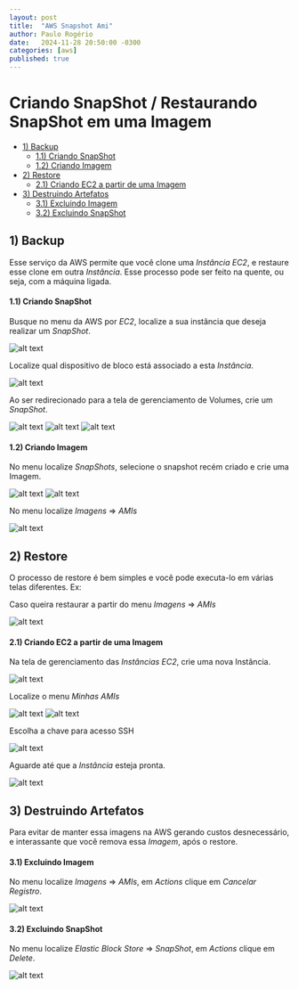 ```yaml
---
layout: post
title:  "AWS Snapshot Ami"
author: Paulo Rogério
date:   2024-11-28 20:50:00 -0300
categories: [aws]
published: true
---
```


# Criando SnapShot / Restaurando SnapShot em uma Imagem

- [1) Backup](#1-backup)
  - [1.1) Criando SnapShot](#11-criando-snapshot)
  - [1.2) Criando Imagem](#12-criando-imagem)
- [2) Restore ](#2-restore)
  - [2.1) Criando EC2 a partir de uma Imagem](#21-criando-ec2-a-partir-de-uma-imagem)
- [3) Destruindo Artefatos](#3-destruindo-artefatos)
  - [3.1) Excluindo Imagem](#31-excluindo-imagem)
  - [3.2) Excluindo SnapShot](#32-excluindo-snapshot)

## 1) Backup

  Esse serviço da AWS permite que você clone uma *Instância EC2*, e restaure esse clone em outra *Instância*. Esse processo pode ser feito na quente, ou seja, com a máquina ligada. 

#### 1.1) Criando SnapShot

Busque no menu da AWS por *EC2*, localize a sua instância que deseja realizar um *SnapShot*.

![alt text](../../../../images/aws-snapshot-ami//1-snaptshot.png "Instância EC2")

Localize qual dispositivo de bloco está associado a esta *Instância*.

![alt text](../../../../images/aws-snapshot-ami//2-snaptshot.png "Volumes EC2")

Ao ser redirecionado para a tela de gerenciamento de Volumes, crie um *SnapShot*.

![alt text](../../../../images/aws-snapshot-ami//3-snaptshot.png "SnaptShot")
![alt text](../../../../images/aws-snapshot-ami//4-snaptshot.png "SnaptShot")
![alt text](../../../../images/aws-snapshot-ami//5-snaptshot.png "SnaptShot")

#### 1.2) Criando Imagem

No menu localize *SnapShots*, selecione o snapshot recém criado e crie uma Imagem.

![alt text](../../../../images/aws-snapshot-ami//1-imagem.png "Imagem")
![alt text](../../../../images/aws-snapshot-ami//2-imagem.png "Imagem")

No menu localize *Imagens* => *AMIs*

![alt text](../../../../images/aws-snapshot-ami//3-imagem.png "Imagem")

## 2) Restore 

O processo de restore é bem simples e você pode executa-lo em várias telas diferentes.
Ex:

Caso queira restaurar a partir do menu *Imagens* => *AMIs*

![alt text](../../../../images/aws-snapshot-ami//1-restore.png "Imagem")

#### 2.1) Criando EC2 a partir de uma Imagem

Na tela de gerenciamento das *Instâncias EC2*, crie uma nova Instância.

![alt text](../../../../images/aws-snapshot-ami//2-restore.png "Restore")

Localize o menu *Minhas AMIs*

![alt text](../../../../images/aws-snapshot-ami//3-restore.png "Restore")
![alt text](../../../../images/aws-snapshot-ami//4-restore.png "Restore")

Escolha a chave para acesso SSH

![alt text](../../../../images/aws-snapshot-ami//5-restore.png "Restore")

Aguarde até que a *Instância* esteja pronta.

![alt text](../../../../images/aws-snapshot-ami//6-restore.png "Restore")

## 3) Destruindo Artefatos

Para evitar de manter essa imagens na AWS gerando custos desnecessário, e interassante que você remova essa *Imagem*, após o restore.

#### 3.1) Excluindo Imagem

No menu localize *Imagens* => *AMIs*, em *Actions* clique em *Cancelar Registro*.

![alt text](../../../../images/aws-snapshot-ami//1-remove.png "Remove")

#### 3.2) Excluindo SnapShot

No menu localize *Elastic Block Store* => *SnapShot*, em *Actions* clique em *Delete*.

![alt text](../../../../images/aws-snapshot-ami//2-remove.png "Remove")